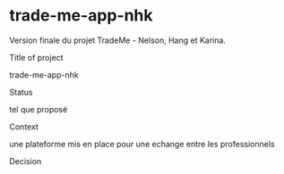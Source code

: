 # trade-me-app-nhk
Version finale du projet TradeMe - Nelson, Hang et Karina.


Title of project

trade-me-app-nhk

Status

tel que proposé

Context

une plateforme mis en place pour une echange entre les professionnels

Decision





